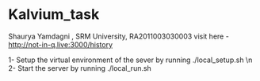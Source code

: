 # Kalvium_task
Shaurya Yamdagni , SRM University, RA2011003030003
visit here - http://not-in-q.live:3000/history

1- Setup the virtual environment of the sever by running ./local_setup.sh \n
2- Start the server by running ./local_run.sh
